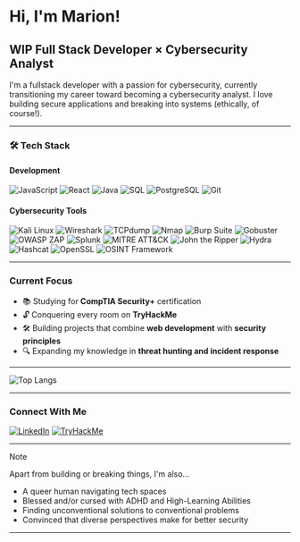 # Hi, I'm Marion! 

## WIP Full Stack Developer × Cybersecurity Analyst
I'm a fullstack developer with a passion for cybersecurity, currently transitioning my career toward becoming a cybersecurity analyst. I love building secure applications and breaking into systems (ethically, of course!).

---

### 🛠 Tech Stack

#### Development
![JavaScript](https://img.shields.io/badge/JavaScript-F7DF1E?style=flat&logo=javascript&logoColor=black)
![React](https://img.shields.io/badge/React-61DAFB?style=flat&logo=react&logoColor=black)
![Java](https://img.shields.io/badge/Java-007396?style=flat&logo=java&logoColor=white)
![SQL](https://img.shields.io/badge/SQL-4479A1?style=flat&logo=postgresql&logoColor=white)
![PostgreSQL](https://img.shields.io/badge/PostgreSQL-4169E1?style=flat&logo=postgresql&logoColor=white)
![Git](https://img.shields.io/badge/Git-F05032?style=flat&logo=git&logoColor=white)

#### Cybersecurity Tools
![Kali Linux](https://img.shields.io/badge/Kali_Linux-557C94?style=flat&logo=kali-linux&logoColor=white)
![Wireshark](https://img.shields.io/badge/Wireshark-1679A7?style=flat&logo=wireshark&logoColor=white)
![TCPdump](https://img.shields.io/badge/TCPdump-1E90FF?style=flat)
![Nmap](https://img.shields.io/badge/Nmap-4682B4?style=flat)
![Burp Suite](https://img.shields.io/badge/Burp_Suite-FF6600?style=flat&logo=burp-suite&logoColor=white)
![Gobuster](https://img.shields.io/badge/Gobuster-FF4500?style=flat)
![OWASP ZAP](https://img.shields.io/badge/OWASP_ZAP-000000?style=flat&logo=owasp&logoColor=white)
![Splunk](https://img.shields.io/badge/Splunk-000000?style=flat&logo=splunk&logoColor=white)
![MITRE ATT&CK](https://img.shields.io/badge/MITRE_ATT%26CK-FF0000?style=flat)
![John the Ripper](https://img.shields.io/badge/John_the_Ripper-8A2BE2?style=flat)
![Hydra](https://img.shields.io/badge/Hydra-32CD32?style=flat)
![Hashcat](https://img.shields.io/badge/Hashcat-FF4500?style=flat)
![OpenSSL](https://img.shields.io/badge/OpenSSL-721412?style=flat)
![OSINT Framework](https://img.shields.io/badge/OSINT_Framework-4682B4?style=flat)

---

### Current Focus
- 📚 Studying for **CompTIA Security+** certification
- 🔓 Conquering every room on **TryHackMe**
- 🛠 Building projects that combine **web development** with **security principles**
- 🔍 Expanding my knowledge in **threat hunting and incident response**

---

![Top Langs](https://github-readme-stats.vercel.app/api/top-langs/?username=cuyass&layout=compact&theme=radical)

---

### Connect With Me
[![LinkedIn](https://img.shields.io/badge/LinkedIn-0077B5?style=flat&logo=linkedin&logoColor=white)](https://linkedin.com/in/mariona-cuyas)
[![TryHackMe](https://tryhackme-badges.s3.amazonaws.com/cuyas.png)](https://tryhackme.com/p/cuyas)

---

> [!NOTE]
> 
> Apart from building or breaking things, I'm also...
> - A queer human navigating tech spaces
> - Blessed and/or cursed with ADHD and High-Learning Abilities
> - Finding unconventional solutions to conventional problems
> - Convinced that diverse perspectives make for better security

---



<!--
**cuyass/cuyass** is a ✨ _special_ ✨ repository because its `README.md` (this file) appears on your GitHub profile.

Here are some ideas to get you started:

- 🔭 I’m currently working on ...
- 🌱 I’m currently learning ...
- 👯 I’m looking to collaborate on ...
- 🤔 I’m looking for help with ...
- 💬 Ask me about ...
- 📫 How to reach me: ...
- 😄 Pronouns: ...
- ⚡ Fun fact: ...
-->
